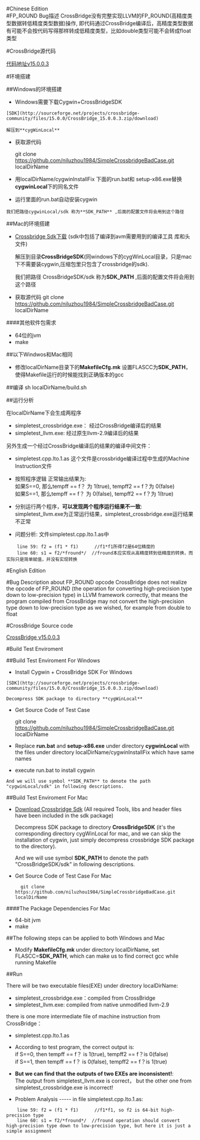 
#Chinese Edition   
#FP_ROUND Bug描述
CrossBridge没有完整实现LLVM的FP_ROUND(高精度类型数据转低精度类型数据)操作, 即代码通过CrossBridge编译后，高精度类型数据有可能不会按代码写得那样转成低精度类型，比如double类型可能不会转成float类型

#CrossBridge源代码

[代码地址v15.0.0.3](https://github.com/crossbridge-community/crossbridge/tree/v15.0.0.3) 


#环境搭建

##Windows的环境搭建

   * Windows需要下载Cygwin+CrossBridgeSDK

   	[SDK](http://sourceforge.net/projects/crossbridge-community/files/15.0.0/CrossBridge_15.0.0.3.zip/download)
    
	解压到**cygWinLocal**

   * 获取源代码
   
		git clone https://github.com/niluzhou1984/SimpleCrossbridgeBadCase.git localDirName

   * 用localDirName/cygwinInstallFix 下面的run.bat和 setup-x86.exe替换**cygwinLocal**下的同名文件

   * 运行里面的run.bat自动安装cygwin
   
	我们把路径cygwinLocal/sdk 称为**SDK_PATH** ,后面的配置文件将会用到这个路径

##Mac的环境搭建

* [Crossbridge Sdk下载](http://sourceforge.net/projects/crossbridge-community/files/15.0.0/CrossBridge_15.0.0.3.dmg/download)
(sdk中包括了编译到avm需要用到的编译工具 库和头文件) 
    
    解压到目录**CrossBridgeSDK**(同windows下的cygWinLocal目录，只是mac下不需要装cygwin,压缩包里只包含了crossbridge的sdk).

	我们把路径 CrossBridgeSDK/sdk 称为**SDK_PATH** ,后面的配置文件将会用到这个路径
	
* 获取源代码
		git clone https://github.com/niluzhou1984/SimpleCrossbridgeBadCase.git  localDirName
		
####其他软件包需求
   * 64位的jvm
   * make
   
##以下Windwos和Mac相同

* 修改localDirName目录下的**MakefileCfg.mk** 设置FLASCC为**SDK_PATH**，使得Makefile运行的时候能找到正确版本的gcc


##编译
	sh localDirName/build.sh
	


##运行分析

在localDirName下会生成两程序
* simpletest_crossbridge.exe： 经过CrossBridge编译后的结果
* simpletest_llvm.exe:  经过原生llvm-2.9编译后的结果    

另外生成一个经过CrossBridge编译后的结果的编译中间文件：    
* simpletest.cpp.lto.1.as 这个文件是crossbridge编译过程中生成的Machine Instruction文件 

* 按照程序逻辑 正常输出结果为:   
        如果S==0, 那么tempff == f？ 为 1(true),  tempff2 == f？为 0(false)    
        如果S==1, 那么tempff == f？ 为 0(false),  tempff2 == f？为 1(true)
	
* 分别运行两个程序，**可以发现两个程序运行结果不一致**:    
        simpletest_llvm.exe为正常运行结果，simpletest_crossbridge.exe运行结果不正常  


* 问题分析: 文件simpletest.cpp.lto.1.as中    
```
	line 59: f2 = (f1 * f1)      //f1*f1所得f2是64位精度的    
	line 60: s1 = f2/*fround*/  //fround本应实现从高精度转到低精度的转换，而实际只是简单赋值，并没有实现转换
```

#English Edition

#Bug Description about FP_ROUND opcode 
CrossBridge does not realize the opcode of FP_ROUND (the operation for converting high-precision type down to low-precision type) in LLVM framework correctly, that means the program compiled from CrossBridge may not convert the high-precision type down to low-precision type as we wished, for example from double to float


#CrossBridge Source code

[CrossBridge v15.0.0.3](https://github.com/crossbridge-community/crossbridge/tree/v15.0.0.3) 

#Build Test Enviroment

##Build Test Enviroment For Windows

   * Install Cygwin + CrossBridge SDK For Windows

   	[SDK](http://sourceforge.net/projects/crossbridge-community/files/15.0.0/CrossBridge_15.0.0.3.zip/download) 

	Decompress SDK package to directory **cygWinLocal** 

   * Get Source Code of Test Case
  
		git clone https://github.com/niluzhou1984/SimpleCrossbridgeBadCase.git localDirName

   * Replace **run.bat** and **setup-x86.exe** under directory **cygwinLocal** with the files under directory localDirName/cygwinInstallFix which have same names
    
   * execute run.bat to install cygwin 
   
	And we will use symbol **SDK_PATH** to denote the path "cygwinLocal/sdk" in following descriptions.

##Build Test Enviroment For Mac

* [Download Crossbridge Sdk](http://sourceforge.net/projects/crossbridge-community/files/15.0.0/CrossBridge_15.0.0.3.dmg/download)
    (All required Tools, libs and header files have been included in the sdk package)
	
    Decompress SDK package to directory **CrossBridgeSDK** (it's the corresponding directory cygWinLocal for mac, and we can skip the installation of cygwin, just simply decompress crossbridge SDK package to the directory).

	And we will use symbol **SDK_PATH** to denote the path "CrossBridgeSDK/sdk" in following descriptions.
	
* Get Source Code of Test Case For Mac 

		git clone https://github.com/niluzhou1984/SimpleCrossbridgeBadCase.git localDirName
		
####The Package Dependencies For Mac
   * 64-bit jvm
   * make
   
##The following steps can be applied to both Windows and Mac

* Modify **MakefileCfg.mk** under directory localDirName, set FLASCC=**SDK_PATH**, which can make us to find correct gcc while running Makefile

##Run

There will be two executable files(EXE) under directory localDirName:
* simpletest_crossbridge.exe：compiled from CrossBridge 
* simpletest_llvm.exe: compiled from native unmodified llvm-2.9     

there is one more intermediate file of machine instruction from CrossBridge：    
* simpletest.cpp.lto.1.as  


* According to test program, the correct output is:   
	if S==0, then tempff == f？ is 1(true),  tempff2 == f？is 0(false)    
	if S==1, then tempff == f？ is 0(false),  tempff2 == f？is 1(true)
	
* **But we can find that the outputs of two EXEs are inconsistent!**:    
       The output from simpletest_llvm.exe is correct， but the other one from simpletest_crossbridge.exe is incorrect!


* Problem Analysis  -----  in file simpletest.cpp.lto.1.as:    
```
	line 59: f2 = (f1 * f1)      //f1*f1, so f2 is 64-bit high-precision type     
	line 60: s1 = f2/*fround*/  //fround operation should convert high-precision type down to low-precision type, but here it is just a simple assignment 
```



